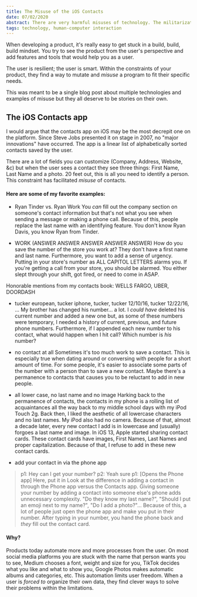 ```yaml
---
title: The Misuse of the iOS Contacts
date: 07/02/2020
abstract: There are very harmful misuses of technology. The militarization of AI, tracking protestors across social media, etc. _This_ post is apart of a series about the unique and 'cool' misuses of technology.
tags: technology, human-computer interaction
---
```


When developing a product, it's really easy to get stuck in a build, build, build mindset. You try to see the product from the user's perspective and add features and tools that would help you as a user.

The user is resilient; the user is smart. Within the constraints of your product, they find a way to mutate and *misuse* a program to fit their specific needs.

This was meant to be a single blog post about multiple technologies and examples of misuse but they all deserve to be stories on their own. 

## The iOS Contacts app
I would argue that the contacts app on iOS may be the most decrepit one on the platform. Since Steve Jobs presented it on stage in 2007, no "major innovations" have occurred. The app is a linear list of alphabetically sorted contacts saved by the user.

There are a lot of fields you can customize (Company, Address, Website, &c) but when the user sees a contact they see three things: First Name, Last Name and a photo. 20 feet out, this is all you need to identify a person. This constraint has facilitated *misuse* of contacts. 

#### Here are some of my favorite examples:

- Ryan Tinder vs. Ryan Work
You _can_ fill out the company section on someone's contact information but that's not what you see when sending a message or making a phone call. Because of this, people replace the last name with an identifying feature. You don't know Ryan Davis, you know Ryan from Tinder.

- WORK (ANSWER ANSWER ANSWER ANSWER ANSWER)
How do you save the number of the store you work at? They don't have a first name and last name. Furthermore, you want to add a sense of urgency. Putting in your store's number as ALL CAPITOL LETTERS alarms you. If you're getting a call from your store, you should be alarmed. You either slept through your shift, got fired, or need to come in ASAP.

Honorable mentions from my contacts book: WELLS FARGO, UBER, DOORDASH

- tucker european, tucker iphone, tucker, tucker 12/10/16, tucker 12/22/16, ...
My brother has changed his number... a lot. I _could have_  deleted his current number and added a new one but, as some of these numbers were temporary, I needed a history of current, previous, and future phone numbers. Furthermore, if I appended each new number to his contact, what would happen when I hit call? Which number is _his_ number?

- no contact at all
Sometimes it's too much work to save a contact. This is especially true when dating around or conversing with people for a short amount of time. For some people, it's easier to associate some parts of the number with a person than to save a new contact. Maybe there's a permanence to contacts that causes you to be reluctant to add in new people.

- all lower case, no last name and no image
Harking back to the permanence of contacts, the contacts in my phone is a rolling list of acquaintances all the way back to my middle school days with my iPod Touch 2g. Back then, I liked the aesthetic of all lowercase characters and no last names. My iPod also had no camera. Because of that, almost a decade later, every new contact I add is in lowercase and (usually) forgoes a last name and image. In iOS 13, Apple started sharing contact cards. These contact cards have images, First Names, Last Names and proper capitalization. Because of that, I refuse to add in these new contact cards.

- add your contact in via the phone app
> p1: Hey can I get your number?
> p2: Yeah sure
> p1: [Opens the Phone app] Here, put it in
Look at the difference in adding a contact in through the Phone app versus the Contacts app. Giving someone your number by adding a contact into someone else's phone adds unnecessary complexity. "Do they know my last name?", "Should I put an emoji next to my name?", "Do I add a photo?"... Because of this, a lot of people just open the phone app and make you put in their number. After typing in your number, you hand the phone back and _they_ fill out the contact card.

#### Why?
Products today automate more and more processes from the user. On most social media platforms you are stuck with the name that person wants you to see, Medium chooses a font, weight and size for you, TikTok decides what you like and what to show you, Google Photos makes automatic albums and categories, etc. This automation limits user freedom. When a user is _forced to_ organize their own data, they find clever ways to solve their problems within the limitations.

